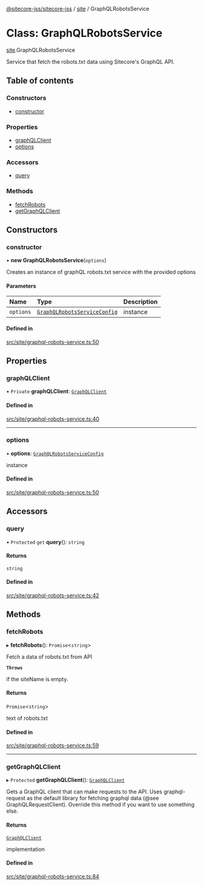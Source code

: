 [@sitecore-jss/sitecore-jss](../README.md) / [site](../modules/site.md) / GraphQLRobotsService

# Class: GraphQLRobotsService

[site](../modules/site.md).GraphQLRobotsService

Service that fetch the robots.txt data using Sitecore's GraphQL API.

## Table of contents

### Constructors

- [constructor](site.GraphQLRobotsService.md#constructor)

### Properties

- [graphQLClient](site.GraphQLRobotsService.md#graphqlclient)
- [options](site.GraphQLRobotsService.md#options)

### Accessors

- [query](site.GraphQLRobotsService.md#query)

### Methods

- [fetchRobots](site.GraphQLRobotsService.md#fetchrobots)
- [getGraphQLClient](site.GraphQLRobotsService.md#getgraphqlclient)

## Constructors

### constructor

• **new GraphQLRobotsService**(`options`)

Creates an instance of graphQL robots.txt service with the provided options

#### Parameters

| Name | Type | Description |
| :------ | :------ | :------ |
| `options` | [`GraphQLRobotsServiceConfig`](../modules/site.md#graphqlrobotsserviceconfig) | instance |

#### Defined in

[src/site/graphql-robots-service.ts:50](https://github.com/Sitecore/jss/blob/e5d07f7d9/packages/sitecore-jss/src/site/graphql-robots-service.ts#L50)

## Properties

### graphQLClient

• `Private` **graphQLClient**: [`GraphQLClient`](../interfaces/index.GraphQLClient.md)

#### Defined in

[src/site/graphql-robots-service.ts:40](https://github.com/Sitecore/jss/blob/e5d07f7d9/packages/sitecore-jss/src/site/graphql-robots-service.ts#L40)

___

### options

• **options**: [`GraphQLRobotsServiceConfig`](../modules/site.md#graphqlrobotsserviceconfig)

instance

#### Defined in

[src/site/graphql-robots-service.ts:50](https://github.com/Sitecore/jss/blob/e5d07f7d9/packages/sitecore-jss/src/site/graphql-robots-service.ts#L50)

## Accessors

### query

• `Protected` `get` **query**(): `string`

#### Returns

`string`

#### Defined in

[src/site/graphql-robots-service.ts:42](https://github.com/Sitecore/jss/blob/e5d07f7d9/packages/sitecore-jss/src/site/graphql-robots-service.ts#L42)

## Methods

### fetchRobots

▸ **fetchRobots**(): `Promise`<`string`\>

Fetch a data of robots.txt from API

**`Throws`**

if the siteName is empty.

#### Returns

`Promise`<`string`\>

text of robots.txt

#### Defined in

[src/site/graphql-robots-service.ts:59](https://github.com/Sitecore/jss/blob/e5d07f7d9/packages/sitecore-jss/src/site/graphql-robots-service.ts#L59)

___

### getGraphQLClient

▸ `Protected` **getGraphQLClient**(): [`GraphQLClient`](../interfaces/index.GraphQLClient.md)

Gets a GraphQL client that can make requests to the API. Uses graphql-request as the default
library for fetching graphql data (@see GraphQLRequestClient). Override this method if you
want to use something else.

#### Returns

[`GraphQLClient`](../interfaces/index.GraphQLClient.md)

implementation

#### Defined in

[src/site/graphql-robots-service.ts:84](https://github.com/Sitecore/jss/blob/e5d07f7d9/packages/sitecore-jss/src/site/graphql-robots-service.ts#L84)

